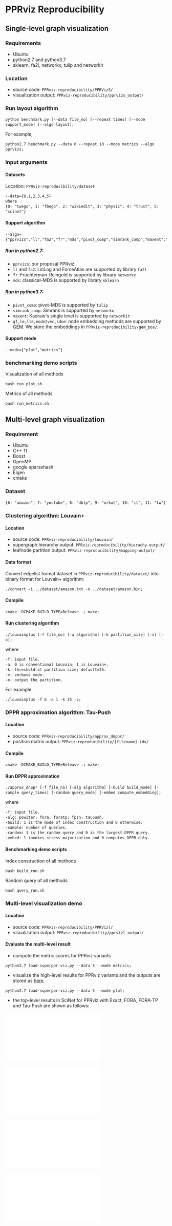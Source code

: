 # PPRviz Reproducibility

## Single-level graph visualization

### Requirements

* Ubuntu
* python2.7 and python3.7
* sklearn, fa2l, networkx, tulip and networkit

### Location

* source code: `PPRviz-reproducibility/PPRVizS/`
* visualization output: `PPRviz-reproducibility/pprvizs_output/`

### Run layout algorithm

```
python benchmark.py [--data file_no] [--repeat times] [--mode support_mode] [--algo layout];
```
For example,
```
python2.7 benchmark.py --data 0 --repeat 10 --mode metrics --algo pprvizs;
```
### Input arguments

#### Datasets

Location: `PPRviz-reproducibility/dataset`
```
--data={0,1,2,3,4,5}
where
{0: "twego", 1: "fbego", 2: "wikiedit", 3: "physic", 4: "trust", 5: "scinet"}
```

#### Support algorithm

```
--algo={"pprvizs","ll","fa2","fr","mds","pivot_comp","simrank_comp","maxent","gf","le","lle","node2vec","sdne"}
```

##### Run in python2.7:

* `pprvizs`: our proposal PPRviz.
* `ll` and `fa2`: LinLog and ForceAtlas are supported by library `fa2l`
* `fr`: Fruchterman-Reingold is supported by library `networkx`
* `mds`: classical-MDS is supported by library `sklearn`

##### Run in python3.7:

* `pivot_comp`: pivot-MDS is supported by `tulip`
* `simrank_comp`: Simrank is supported by `networkx`
* `maxent`: Kadraw's single level is supported by `networkit`
* `gf,le,lle,node2vec,sdne`: node embedding methods are supported by [GEM](https://github.com/palash1992/GEM). We store the embeddings in `PPRviz-reproducibility/gem_pos/`.

#### Support mode

```
--mode={"plot","metrics"}
```

### benchmarking demo scripts

Visualization of all methods
```
bash run_plot.sh 
```
Metrics of all methods
```
bash run_metrics.sh 
```

## Multi-level graph visualization

### Requirement

* Ubuntu
* C++ 11
* Boost
* OpenMP
* google sparsehash
* Eigen
* cmake

### Dataset

`{6: "amazon", 7: "youtube", 8: "dblp", 9: "orkut", 10: "it", 11: "tw"}`                      

### Clustering algorithm: Louvain+

#### Location

* source code: `PPRviz-reproducibility/louvain/`
* supergraph hierarchy output: `PPRviz-reproducibility/hierachy-output/` 
* leafnode partition output: `PPRviz-reproducibility/mapping-output/` 

#### Data format

Convert edgelist format dataset in `PPRviz-reproducibility/dataset/` into binary format for Louvain+ algorithm:
```
./convert -i ../dataset/amazon.txt -o ../dataset/amazon.bin;
```

#### Compile

```
cmake -DCMAKE_BUILD_TYPE=Release .; make;
```

#### Run clustering algorithm

```
./louvainplus [-f file_no] [-a algorithm] [-k partition_size] [-v] [-o];
```
where
```
-f: input file.
-a: 0 is conventional Louvain; 1 is Louvain+.
-k: threshold of partition size; default=25.
-v: verbose mode.
-o: output the partition.
```
For example
```
./louvainplus -f 6 -a 1 -k 25 -v;
```

### DPPR approximation algorithm: Tau-Push

#### Location

* source code: `PPRviz-reproducibility/approx_dnppr/`
* position matrix output: `PPRviz-reproducibility/[filename]_idx/`

#### Compile

```
cmake -DCMAKE_BUILD_TYPE=Release .; make;
```

#### Run DPPR approximation

```
./approx_dnppr [-f file_no] [-alg algorithm] [-build build_mode] [-sample query_times] [-random query_mode] [-embed compute_embedding];
```
where
```
-f: input file.
-alg: powiter; fora; foratp; fpsn; taupush.
-build: 1 is the mode of index construction and 0 otherwise.
-sample: number of queries.
-random: 1 is the random query and 0 is the largest-DPPR query.
-embed: 1 invokes stress majorization and 0 computes DPPR only.
```

#### Benchmarking demo scripts

Index construction of all methods
```
bash build_run.sh 
```
Random query of all methods
```
bash query_run.sh 
```

### Multi-level visualization demo

#### Location

* source code: `PPRviz-reproducibility/PPRVizl/`
* visualization output: `PPRviz-reproducibility/pprvizl_output/`

#### Evaluate the multi-level result

* compute the metric scores for PPRviz variants
```
python2.7 load-superppr-viz.py --data 5 --mode metrics;
```

* visualize the high-level results for PPRviz variants and the outputs are stored as [here](./pprvizl_output).
```
python2.7 load-superppr-viz.py --data 5 --mode plot;
```

* the top-level results in SciNet for PPRviz with Exact, FORA, FORA-TP and Tau-Push are shown as follows:

![Exact](./pprvizl_output/scinet-c0_l2_0-powiter.pdf)

![FORA](./pprvizl_output/scinet-c0_l2_0-fora.pdf)

![FORA-TP](./pprvizl_output/scinet-c0_l2_0-foratp.pdf)

![Tau-Push](./pprvizl_output/scinet-c0_l2_0-taupush.pdf)
